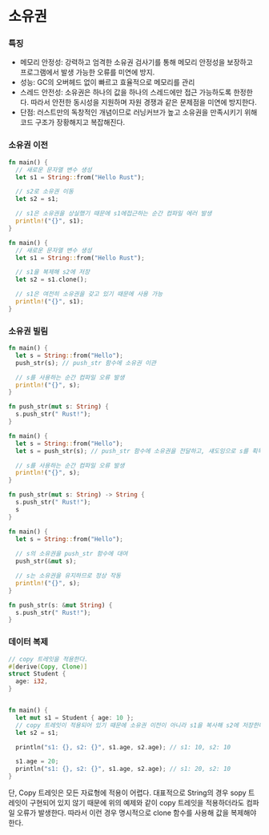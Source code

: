 # 소유권
### 특징
* 메모리 안정성: 강력하고 엄격한 소유권 검사기를 통해 메모리 안정성을 보장하고 프로그램에서 발생 가능한 오류를 미연에 방지.
* 성능: GC의 오버헤드 없이 빠르고 효율적으로 메모리를 관리
* 스레드 안전성: 소유권은 하나의 값을 하나의 스레드에만 접근 가능하도록 한정한다. 따라서 안전한 동시성을 지원하며 자원 경쟁과 같은 문제점을 미연에 방지한다.
* 단점: 러스트만의 독창적인 개념이므로 러닝커브가 높고 소유권을 만족시키기 위해 코드 구조가 장황해지고 복잡해진다.

### 소유권 이전
```rust
fn main() {
  // 새로운 문자열 변수 생성
  let s1 = String::from("Hello Rust");

  // s2로 소유권 이동
  let s2 = s1;

  // s1은 소유권을 상실했기 때문에 s1에접근하는 순간 컴파일 에러 발생
  println!("{}", s1);
}
```


```rust
fn main() {
  // 새로운 문자열 변수 생성
  let s1 = String::from("Hello Rust");

  // s1을 복제해 s2에 저장
  let s2 = s1.clone();

  // s1은 여전히 소유권을 갖고 있기 때문에 사용 가능
  println!("{}", s1);
}
```

### 소유권 빌림
```rust
fn main() {
  let s = String::from("Hello");
  push_str(s); // push_str 함수에 소유권 이관

  // s를 사용하는 순간 컴파일 오류 발생
  println!("{}", s);
}

fn push_str(mut s: String) {
  s.push_str(" Rust!");
}
```


```rust
fn main() {
  let s = String::from("Hello");
  let s = push_str(s); // push_str 함수에 소유권을 전달하고, 섀도잉으로 s를 획득

  // s를 사용하는 순간 컴파일 오류 발생
  println!("{}", s);
}

fn push_str(mut s: String) -> String {
  s.push_str(" Rust!");
  s
}
```

```rust
fn main() {
  let s = String::from("Hello");
  
  // s의 소유권을 push_str 함수에 대여
  push_str(&mut s); 

  // s는 소유권을 유지하므로 정상 작동
  println!("{}", s);
}

fn push_str(s: &mut String) {
  s.push_str(" Rust!");
}
```

### 데이터 복제

```rust
// copy 트레잇을 적용한다.
#[derive(Copy, Clone)]
struct Student {
  age: i32,
}


fn main() {
  let mut s1 = Student { age: 10 };
  // copy 트레잇이 적용되어 있기 때문에 소유권 이전이 아니라 s1을 복사해 s2에 저장한다.
  let s2 = s1;

  println("s1: {}, s2: {}", s1.age, s2.age); // s1: 10, s2: 10

  s1.age = 20;
  println("s1: {}, s2: {}", s1.age, s2.age); // s1: 20, s2: 10
}
```

단, Copy 트레잇은 모든 자료형에 적용이 어렵다. 대표적으로 String의 경우 sopy 트레잇이 구현되어 있지 않기 때문에 위의 예제와 같이 copy 트레잇을 적용하더라도 컴파일 오류가 발생한다. 따라서 이런 경우 명시적으로 clone 함수를 사용해 값을 복제해야 한다.